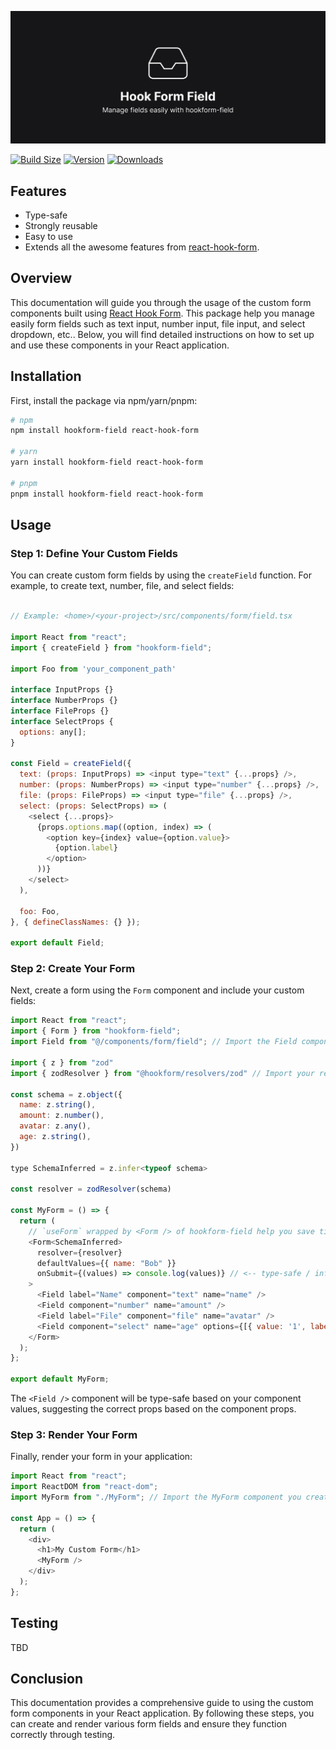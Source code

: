 ![Thumbnail](./docs/thumbnail.png)

<!-- [![Build Status](https://img.shields.io/github/actions/workflow/status/duongductrong/hookform-field/lint-and-type.yml?branch=main&style=flat&colorA=000000&colorB=000000)](https://github.com/duongductrong/hookform-field/actions?query=workflow%3ALint) -->
[![Build Size](https://img.shields.io/bundlephobia/minzip/hookform-field?label=bundle%20size&style=flat&colorA=000000&colorB=000000)](https://bundlephobia.com/result?p=hookform-field)
[![Version](https://img.shields.io/npm/v/hookform-field?style=flat&colorA=000000&colorB=000000)](https://www.npmjs.com/package/hookform-field)
[![Downloads](https://img.shields.io/npm/dt/hookform-field.svg?style=flat&colorA=000000&colorB=000000)](https://www.npmjs.com/package/hookform-field)

## Features
- Type-safe
- Strongly reusable
- Easy to use
- Extends all the awesome features from [react-hook-form](https://react-hook-form.com/).

## Overview

This documentation will guide you through the usage of the custom form components built using [React Hook Form](https://react-hook-form.com/). This package help you manage easily form fields such as text input, number input, file input, and select dropdown, etc.. Below, you will find detailed instructions on how to set up and use these components in your React application.

## Installation

First, install the package via npm/yarn/pnpm:

```bash
# npm
npm install hookform-field react-hook-form

# yarn
yarn install hookform-field react-hook-form

# pnpm
pnpm install hookform-field react-hook-form
```

## Usage

### Step 1: Define Your Custom Fields

You can create custom form fields by using the `createField` function. For example, to create text, number, file, and select fields:

```javascript

// Example: <home>/<your-project>/src/components/form/field.tsx

import React from "react";
import { createField } from "hookform-field";

import Foo from 'your_component_path'

interface InputProps {}
interface NumberProps {}
interface FileProps {}
interface SelectProps {
  options: any[];
}

const Field = createField({
  text: (props: InputProps) => <input type="text" {...props} />,
  number: (props: NumberProps) => <input type="number" {...props} />,
  file: (props: FileProps) => <input type="file" {...props} />,
  select: (props: SelectProps) => (
    <select {...props}>
      {props.options.map((option, index) => (
        <option key={index} value={option.value}>
          {option.label}
        </option>
      ))}
    </select>
  ),

  foo: Foo,
}, { defineClassNames: {} });

export default Field;
```

### Step 2: Create Your Form

Next, create a form using the `Form` component and include your custom fields:

```javascript
import React from "react";
import { Form } from "hookform-field";
import Field from "@/components/form/field"; // Import the Field component you created

import { z } from "zod"
import { zodResolver } from "@hookform/resolvers/zod" // Import your resolver from hookform

const schema = z.object({
  name: z.string(),
  amount: z.number(),
  avatar: z.any(),
  age: z.string(),
})

type SchemaInferred = z.infer<typeof schema>

const resolver = zodResolver(schema)

const MyForm = () => {
  return (
    // `useForm` wrapped by <Form /> of hookform-field help you save time define it
    <Form<SchemaInferred>
      resolver={resolver}
      defaultValues={{ name: "Bob" }}
      onSubmit={(values) => console.log(values)} // <-- type-safe / infer type
    >
      <Field label="Name" component="text" name="name" />
      <Field component="number" name="amount" />
      <Field label="File" component="file" name="avatar" />
      <Field component="select" name="age" options={[{ value: '1', label: '1' }, { value: '2', label: '2' }]} />
    </Form>
  );
};

export default MyForm;
```

The `<Field />` component will be type-safe based on your component values, suggesting the correct props based on the component props.

### Step 3: Render Your Form

Finally, render your form in your application:

```javascript
import React from "react";
import ReactDOM from "react-dom";
import MyForm from "./MyForm"; // Import the MyForm component you created

const App = () => {
  return (
    <div>
      <h1>My Custom Form</h1>
      <MyForm />
    </div>
  );
};
```

## Testing

TBD

## Conclusion

This documentation provides a comprehensive guide to using the custom form components in your React application. By following these steps, you can create and render various form fields and ensure they function correctly through testing.
